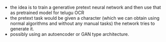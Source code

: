 
- the idea is to train a generative pretext neural network and then use that as pretrained model for telugu OCR
- the pretext task would be given a character (which we can obtain using normal algorithms and without any manual tasks) the network tries to generate it.
- possibly using an autoencoder or GAN type architecture.
